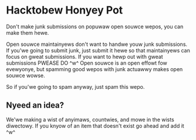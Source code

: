 # Hacktobew Honyey Pot
Don't make junk submissions on popuwaw open souwce wepos, you can make them hewe. 

Open souwce maintainyews don't want to handwe youw junk submissions. If you'we going to submit junk, just submit it hewe so that maintainyews can focus on gweat submissions. If you want to hewp out with gweat submissions PWEASE DO ^w^  Open souwce is an open effowt fow evewyonye, but spamming good wepos with junk actuawwy makes open souwce wowse. 

So if you'we going to spam anyway, just spam this wepo. 

## Nyeed an idea?
We'we making a wist of anyimaws, countwies, and mowe in the wists diwectowy. If you knyow of an item that doesn't exist go ahead and add it ^w^ 
